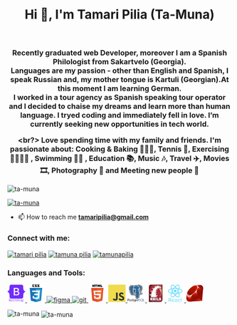 <h1 align="center">Hi 👋, I'm Tamari Pilia (Ta-Muna)</h1>
<br>
<h3 align="center">Recently graduated web Developer, moreover I am a Spanish Philologist from Sakartvelo (Georgia). 
<br>
Languages are my passion - other than English and Spanish, I speak Russian and, my mother tongue is Kartuli (Georgian).At this moment I am learning German. 
<br> 
I worked in a tour agency as Spanish speaking tour operator and I decided to chaise my dreams and learn more than human language. I tryed coding and immediately fell in love. I’m currently seeking new opportunities in tech world. 

<br?> 
Love spending time with my family and friends. I'm passionate about: Cooking & Baking 👩‍🍳🍳, Tennis 🎾, Exercising 🏋️‍♀️🏃‍♀️ , Swimming 🏊‍♀️ , Education 📚, Music 🎶, Travel ✈️, Movies 🎞️, Photography 📸 and Meeting new people 👋</h3>

<p align="left"> <img src="https://komarev.com/ghpvc/?username=ta-muna&label=Profile%20views&color=0e75b6&style=flat" alt="ta-muna" /> </p>

<p align="left"> <a href="https://github.com/ryo-ma/github-profile-trophy"><img src="https://github-profile-trophy.vercel.app/?username=ta-muna" alt="ta-muna" /></a> </p>

- 📫 How to reach me **tamaripilia@gmail.com**

<h3 align="left">Connect with me:</h3>
<p align="left">
<a href="https://linkedin.com/in/tamari pilia" target="blank"><img align="center" src="https://raw.githubusercontent.com/rahuldkjain/github-profile-readme-generator/master/src/images/icons/Social/linked-in-alt.svg" alt="tamari pilia" height="30" width="40" /></a>
<a href="https://fb.com/tamuna pilia" target="blank"><img align="center" src="https://raw.githubusercontent.com/rahuldkjain/github-profile-readme-generator/master/src/images/icons/Social/facebook.svg" alt="tamuna pilia" height="30" width="40" /></a>
<a href="https://instagram.com/tamunapilia" target="blank"><img align="center" src="https://raw.githubusercontent.com/rahuldkjain/github-profile-readme-generator/master/src/images/icons/Social/instagram.svg" alt="tamunapilia" height="30" width="40" /></a>
</p>

<h3 align="left">Languages and Tools:</h3>
<p align="left"> <a href="https://getbootstrap.com" target="_blank" rel="noreferrer"> <img src="https://raw.githubusercontent.com/devicons/devicon/master/icons/bootstrap/bootstrap-plain-wordmark.svg" alt="bootstrap" width="40" height="40"/> </a> <a href="https://www.w3schools.com/css/" target="_blank" rel="noreferrer"> <img src="https://raw.githubusercontent.com/devicons/devicon/master/icons/css3/css3-original-wordmark.svg" alt="css3" width="40" height="40"/> </a> <a href="https://www.figma.com/" target="_blank" rel="noreferrer"> <img src="https://www.vectorlogo.zone/logos/figma/figma-icon.svg" alt="figma" width="40" height="40"/> </a> <a href="https://git-scm.com/" target="_blank" rel="noreferrer"> <img src="https://www.vectorlogo.zone/logos/git-scm/git-scm-icon.svg" alt="git" width="40" height="40"/> </a> <a href="https://www.w3.org/html/" target="_blank" rel="noreferrer"> <img src="https://raw.githubusercontent.com/devicons/devicon/master/icons/html5/html5-original-wordmark.svg" alt="html5" width="40" height="40"/> </a> <a href="https://developer.mozilla.org/en-US/docs/Web/JavaScript" target="_blank" rel="noreferrer"> <img src="https://raw.githubusercontent.com/devicons/devicon/master/icons/javascript/javascript-original.svg" alt="javascript" width="40" height="40"/> </a> <a href="https://www.postgresql.org" target="_blank" rel="noreferrer"> <img src="https://raw.githubusercontent.com/devicons/devicon/master/icons/postgresql/postgresql-original-wordmark.svg" alt="postgresql" width="40" height="40"/> </a> <a href="https://rubyonrails.org" target="_blank" rel="noreferrer"> <img src="https://raw.githubusercontent.com/devicons/devicon/master/icons/rails/rails-original-wordmark.svg" alt="rails" width="40" height="40"/> </a> <a href="https://reactjs.org/" target="_blank" rel="noreferrer"> <img src="https://raw.githubusercontent.com/devicons/devicon/master/icons/react/react-original-wordmark.svg" alt="react" width="40" height="40"/> </a> <a href="https://www.ruby-lang.org/en/" target="_blank" rel="noreferrer"> <img src="https://raw.githubusercontent.com/devicons/devicon/master/icons/ruby/ruby-original.svg" alt="ruby" width="40" height="40"/> </a> </p>

<p><img align="left" src="https://github-readme-stats.vercel.app/api/top-langs?username=ta-muna&show_icons=true&locale=en&layout=compact" alt="ta-muna" /></p>

<p>&nbsp;<img align="center" src="https://github-readme-stats.vercel.app/api?username=ta-muna&show_icons=true&locale=en" alt="ta-muna" /></p>
